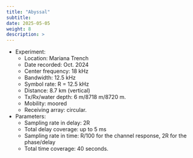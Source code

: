 ```yaml
---
title: "Abyssal"
subtitle: 
date: 2025-05-05
weight: 8
description: >
---
```


* Experiment:
  * Location: Mariana Trench
  * Date recorded: Oct. 2024
  * Center frequency: 18 kHz
  * Bandwidth: 12.5 kHz
  * Symbol rate: R = 12.5 kHz
  * Distance: 8.7 km (vertical)
  * Tx/Rx/water depth: 6 m/8718 m/8720 m.
  * Mobility: moored
  * Receiving array: circular.
* Parameters:
  * Sampling rate in delay: 2R
  * Total delay coverage: up to 5 ms
  * Sampling rate in time: R/100 for the channel response, 2R for the phase/delay
  * Total time coverage: 40 seconds.
